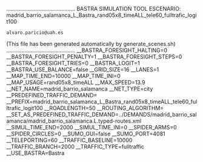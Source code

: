 .............................................
    BASTRA SIMULATION TOOL
    ESCENARIO: madrid_barrio_salamanca_L_Bastra_rand05x8_timeALL_tele60_fulltrafic_logit100

    alvaro.paricio@uah.es
(This file has been generated automatically by generate_scenes.sh)
.............................................
__BASTRA_FORESIGHT_HALTING=0
__BASTRA_FORESIGHT_PENALTY=1
__BASTRA_FORESIGHT_STEPS=0
__BASTRA_FORESIGHT_TRIES=0
__BASTRA_LOGIT=1
__BASTRA_USE_BALANCE=false
__GRID_SIZE=16
__LANES=1
__MAP_TIME_END=10000
__MAP_TIME_INI=0
__MAP_USAGE=rand05x8_timeALL
__MAX_SPEED=13.9
__NET_NAME=madrid_barrio_salamanca
__NET_TYPE=city
__PREDEFINED_TRAFFIC_DEMAND=
__PREFIX=madrid_barrio_salamanca_L_Bastra_rand05x8_timeALL_tele60_fulltrafic_logit100
__ROADLENGTH=50
__ROUTING_ALGORITHM=
__SET_AS_PREDEFINED_TRAFFIC_DEMAND=../DEMANDS/madrid_barrio_salamanca/madrid_barrio_salamanca.L.typed-routes.xml
__SIMUL_TIME_END=2000
__SIMUL_TIME_INI=0
__SPIDER_ARMS=0
__SPIDER_CIRCLES=0
__SUMO_GUI=false
__SUMO_PORT=4081
__TELEPORTING=60
__TRAFFIC_BASELINE=10000
__TRAFFIC_BRANCH=2000
__TRAFFIC_TYPE=fulltraffic
__USE_BASTRA=Bastra
